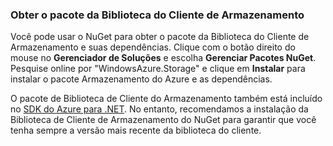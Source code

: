 ### Obter o pacote da Biblioteca do Cliente de Armazenamento

Você pode usar o NuGet para obter o pacote da Biblioteca do Cliente de Armazenamento e suas dependências. Clique com o botão direito do mouse no **Gerenciador de Soluções** e escolha **Gerenciar Pacotes NuGet**. Pesquise online por "WindowsAzure.Storage" e clique em **Instalar** para instalar o pacote Armazenamento do Azure e as dependências.

O pacote de Biblioteca de Cliente do Armazenamento também está incluído no [SDK do Azure para .NET](https://azure.microsoft.com/downloads/). No entanto, recomendamos a instalação da Biblioteca de Cliente de Armazenamento do NuGet para garantir que você tenha sempre a versão mais recente da biblioteca do cliente.

<!---HONumber=AcomDC_0406_2016-->